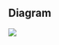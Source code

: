 ## Diagram
![](https://www.plantuml.com/plantuml/png/hLTHJzim47vEfVu7YvSM2Sex88GeqpG91gACFKpJv2RNDYADAzifwoR--tnsujgEKugOK55YVtVVtNVENTBlNGf9kQoM1RcbUJakg10W-Ztyct6w1F88l-KrIwibbFAQIah-zdj9YZYzHSxFSNKYUPNAYiF5XGOaGlAyd1Ef8CxjZ9NwTbOmAlNc9Fy33a38JO7thnX0JNDLiFHP-6xfN0GeDywke13pusSOLCfM6mKFQQqpQsfNbap81qXHaNefX2YMhBuSirMEaYO9_kvMK3QWuQ6XVDsgZM5VKG5VIWbyHbDmv6xsnaf4pee2k0djNaNZkTGhMhM68IcP17BmVG4bgLOPbLh41MWf29ir6kUIY0MhYeo8JPaIcdAcY6bHaAa6711Qr-ChGy5qvCeTdQguR80ObfFJ0mWL6nwlUpfNqNEuOVCyTJBp4IQhY9BwN2R916owOkZ0VbbSatK7mLCEBuOaLeqEer1rrzGB8up2qmBFoASibup7TDZk-XfOdrQ0SSMvS_mi_rQ4myZpONnlq-_mhsgRppPtvJSyAJ1igUacqItAiEMzVTmzJslWidOKuJ6xJUnrI9quFx2TXRZ9fvpoZURr8FgSTnVBsVx_rNASVxXSNXuVgvVlgbMms7QqOZ7WZfBrUwP_aO55Ym6X74Wb85DJXQiB8Xd9RTjyoUM2q7932bFUWI3OfzIIwctDND3jpBeqBSqmFQhUE8SIE2r8eGklc8HkcRTFOpK0CYYEoCi2L0ouc6w3JnUqdDTOIuatQrGYoyMge1lSLXCGzqVcSidMAfLgXL0TrsT3huyTIb2twEFZ2pDuJrMsYZ-NGfNQ6q-ZaONegFkzrfPTC13q7nalYBPDlK7Qzgz3QLkXhw2XQpyXOu0vhfItI9y-9Stv7cjXyNn7O4WHU8mJMNIqYyLj0adsud5jib5CA4Txf_57jNBsjKv1Cuzf543yZ2EEWnpVWzqpDRybZ2gFfUd2KR9MW-WmtcKTKQ7MRY_2pWFJvEcE0qJNZwltrBWb33jyh8OXnleDAXFlyEz7xonaPtD_ev9lzFgtIjbDEug9k1-dRnehPxyt86PMgVVtpIJFu9wMK5oRzeqJQa3Q0_aiCPR9BNq6D1mUdkdxS4QVaPCJSZSLmDVuAhxD_yYydwkkNKyARQxU8ROGEx2zHYwT6qFwYl-YqNSyu3fszvlB6kfycyydyoc057euNqAPgU_7Vm00)

